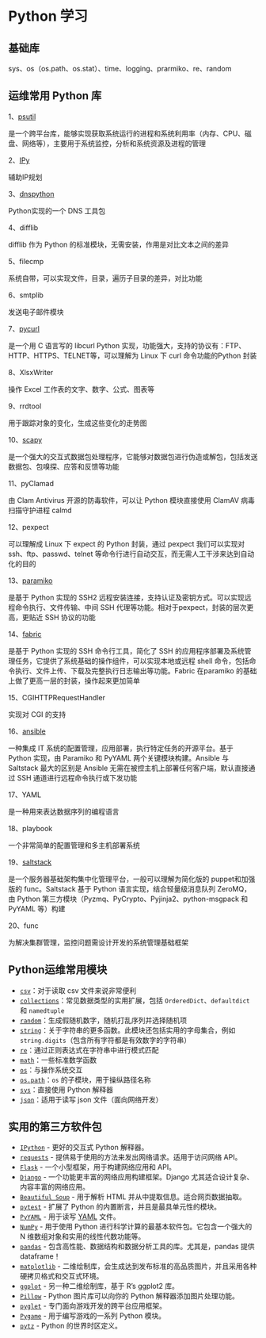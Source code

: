 # Python 学习



## 基础库

sys、os（os.path、os.stat）、time、logging、prarmiko、re、random

## 运维常用 Python 库

1、[psutil](https://github.com/giampaolo/psutil)

是一个跨平台库，能够实现获取系统运行的进程和系统利用率（内存、CPU、磁盘、网络等），主要用于系统监控，分析和系统资源及进程的管理

2、[IPy](http://github.com/haypo/python-ipy)

辅助IP规划

3、[dnspython](http://dnspython.org)

Python实现的一个 DNS 工具包

4、difflib

difflib 作为 Python 的标准模块，无需安装，作用是对比文本之间的差异

5、filecmp

系统自带，可以实现文件，目录，遍历子目录的差异，对比功能

6、smtplib

发送电子邮件模块

7、[pycurl](http://pycurl.sourceforge.net)

是一个用 C 语言写的 libcurl Python 实现，功能强大，支持的协议有：FTP、HTTP、HTTPS、TELNET等，可以理解为 Linux 下 curl 命令功能的Python 封装

8、XlsxWriter

操作 Excel 工作表的文字、数字、公式、图表等

9、rrdtool

用于跟踪对象的变化，生成这些变化的走势图

10、[scapy](http://www.wecdev.org/projects/scapy/)

是一个强大的交互式数据包处理程序，它能够对数据包进行伪造或解包，包括发送数据包、包嗅探、应答和反馈等功能

11、pyClamad

由 Clam Antivirus 开源的防毒软件，可以让 Python 模块直接使用 ClamAV 病毒扫描守护进程 calmd

12、pexpect

可以理解成 Linux 下 expect 的 Python 封装，通过 pexpect 我们可以实现对 ssh、ftp、passwd、telnet 等命令行进行自动交互，而无需人工干涉来达到自动化的目的

13、[paramiko](http://paramiko.org)

是基于 Python 实现的 SSH2 远程安装连接，支持认证及密钥方式。可以实现远程命令执行、文件传输、中间 SSH 代理等功能。相对于pexpect，封装的层次更高，更贴近 SSH 协议的功能

14、[fabric](http://www.fabfile.org)

是基于 Python 实现的 SSH 命令行工具，简化了 SSH 的应用程序部署及系统管理任务，它提供了系统基础的操作组件，可以实现本地或远程 shell 命令，包括命令执行、文件上传、下载及完整执行日志输出等功能。Fabric 在paramiko 的基础上做了更高一层的封装，操作起来更加简单

15、CGIHTTPRequestHandler

实现对 CGI 的支持

16、[ansible](http://www.ansibleworks.com/)

一种集成 IT 系统的配置管理，应用部署，执行特定任务的开源平台。基于 Python 实现，由 Paramiko 和 PyYAML 两个关键模块构建。Ansible 与 Saltstack 最大的区别是 Ansible 无需在被控主机上部署任何客户端，默认直接通过 SSH 通道进行远程命令执行或下发功能

17、YAML

是一种用来表达数据序列的编程语言

18、playbook

一个非常简单的配置管理和多主机部署系统

19、[saltstack](http://saltstack.com)

是一个服务器基础架构集中化管理平台，一般可以理解为简化版的 puppet和加强版的 func。Saltstack 基于 Python 语言实现，结合轻量级消息队列 ZeroMQ，由 Python 第三方模块（Pyzmq、PyCrypto、Pyjinja2、python-msgpack 和 PyYAML 等）构建

20、func

为解决集群管理，监控问题需设计开发的系统管理基础框架

## Python运维常用模块

- [`csv`](https://docs.python.org/3/library/csv.html)：对于读取 csv 文件来说非常便利
- [`collections`](https://docs.python.org/3/library/collections.html)：常见数据类型的实用扩展，包括 `OrderedDict`、`defaultdict` 和 `namedtuple`
- [`random`](https://docs.python.org/3/library/random.html)：生成假随机数字，随机打乱序列并选择随机项
- [`string`](https://docs.python.org/3/library/string.html)：关于字符串的更多函数。此模块还包括实用的字母集合，例如 `string.digits`（包含所有字符都是有效数字的字符串）
- [`re`](https://docs.python.org/3/library/re.html)：通过正则表达式在字符串中进行模式匹配
- [`math`](https://docs.python.org/3/library/math.html)：一些标准数学函数
- [`os`](https://docs.python.org/3/library/os.html)：与操作系统交互
- [`os.path`](https://docs.python.org/3/library/os.path.html)：`os` 的子模块，用于操纵路径名称
- [`sys`](https://docs.python.org/3/library/sys.html)：直接使用 Python 解释器
- [`json`](https://docs.python.org/3/library/json.html)：适用于读写 json 文件（面向网络开发）

## 实用的第三方软件包

- [`IPython`](https://ipython.org/) - 更好的交互式 Python 解释器。
- [`requests`](http://docs.python-requests.org/) - 提供易于使用的方法来发出网络请求。适用于访问网络 API。
- [`Flask`](http://flask.pocoo.org/) - 一个小型框架，用于构建网络应用和 API。
- [`Django`](https://www.djangoproject.com/) - 一个功能更丰富的网络应用构建框架。Django 尤其适合设计复杂、内容丰富的网络应用。
- [`Beautiful Soup`](https://www.crummy.com/software/BeautifulSoup/) - 用于解析 HTML 并从中提取信息。适合网页数据抽取。
- [`pytest`](http://doc.pytest.org/) - 扩展了 Python 的内置断言，并且是最具单元性的模块。
- [`PyYAML`](http://pyyaml.org/wiki/PyYAML) - 用于读写 [YAML](https://en.wikipedia.org/wiki/YAML) 文件。
- [`NumPy`](http://www.numpy.org/) - 用于使用 Python 进行科学计算的最基本软件包。它包含一个强大的 N 维数组对象和实用的线性代数功能等。
- [`pandas`](http://pandas.pydata.org/) - 包含高性能、数据结构和数据分析工具的库。尤其是，pandas 提供 dataframe！
- [`matplotlib`](http://matplotlib.org/) - 二维绘制库，会生成达到发布标准的高品质图片，并且采用各种硬拷贝格式和交互式环境。
- [`ggplot`](http://ggplot.yhathq.com/) - 另一种二维绘制库，基于 R’s ggplot2 库。
- [`Pillow`](https://python-pillow.org/) - Python 图片库可以向你的 Python 解释器添加图片处理功能。
- [`pyglet`](http://www.pyglet.org/) - 专门面向游戏开发的跨平台应用框架。
- [`Pygame`](http://www.pygame.org/) - 用于编写游戏的一系列 Python 模块。
- [`pytz`](http://pytz.sourceforge.net/) - Python 的世界时区定义。
